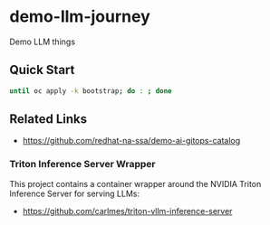 # demo-llm-journey

Demo LLM things

## Quick Start

```sh
until oc apply -k bootstrap; do : ; done
```

## Related Links

- https://github.com/redhat-na-ssa/demo-ai-gitops-catalog

### Triton Inference Server Wrapper

This project contains a container wrapper around the NVIDIA Triton Inference Server for serving LLMs:

- https://github.com/carlmes/triton-vllm-inference-server
